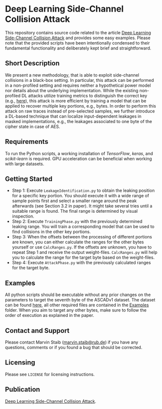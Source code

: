 # Deep Learning Side-Channel Collision Attack
This repository contains source code related to the article [Deep Learning Side-Channel Collision Attack](https://eprint.iacr.org/2023/???.pdf) and provides some easy examples. Please note that the provided scripts have been intentionally condensed to their fundamental functionality and deliberately kept brief and straightforward.

## Short Description
We present a new methodology, that is able to exploit side-channel collisions in a black-box setting. In particular, this attack can be performed in a non-profiled setting and requires neither a hypothetical power model nor details about the underlying implementation. While the existing non-profiled DL attacks utilize training metrics to distinguish the correct key (e.g., [here](https://tches.iacr.org/index.php/TCHES/article/view/7387/6559)), this attack is more efficient by training a model that can be applied to recover multiple key portions, e.g., bytes. In order to perform this attack on raw traces instead of pre-selected samples, we further introduce a DL-based technique that can localize input-dependent leakages in masked implementations, e.g., the leakages associated to one byte of the cipher state in case of AES. 

## Requirements
To run the Python scripts, a working installation of *TensorFlow*, *keras*, and *scikit-learn* is required. GPU acceleration can be beneficial when working with large datasets.


## Getting Started

- Step 1: Execute `LeakageIdentification.py` to obtain the leaking position for a specific key portion. You should execute it with a wide range of sample points first and select a smaller range around the peak afterwards (see Section 3.2 in paper). It might take several tries until a suitable range is found. The final range is determined by visual inspection.
- Step 2: Execute `TrainingPhase.py` with the previously determined leaking range. You will train a corresponding model that can be used to find collisions in the other key portions.
- Step 3: When the offsets between the processing of different portions are known, you can either calculate the ranges for the other bytes yourself or use `CalcRanges.py`. If the offsets are unknown, you have to repeat Step 1 and receive the output weight-files. `CalcRanges.py` will help you to calculate the range for the target byte based on the weight-files.
- Step 4: Execute `AttackPhase.py` with the previously calculated ranges for the target byte.


## Examples
All python scripts should be executable without any prior changes on the parameters to target the seventh byte of the ASCADv1 dataset. The dataset can be found [here](https://github.com/ANSSI-FR/ASCAD/blob/master/ATMEGA_AES_v1/ATM_AES_v1_fixed_key/Readme.md), all other required files are contained in the [Examples](https://github.com/ChairImpSec/DL_Collision_Attack/Examples) folder. When you aim to target any other bytes, make sure to follow the order of execution as explained in the paper.

## Contact and Support
Please contact Marvin Staib (marvin.staib@rub.de) if you have any questions, comments or if you found a bug that should be corrected.

## Licensing
Please see `LICENSE` for licensing instructions.

## Publication
[Deep Learning Side-Channel Collision Attack](https://tches.iacr.org/index.php/TCHES/article/view/10969).

